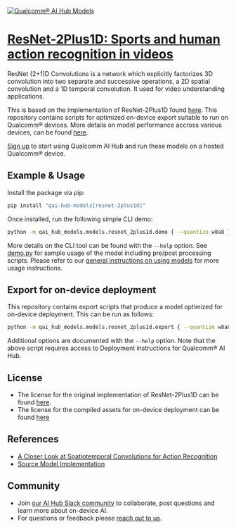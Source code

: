 [![Qualcomm® AI Hub Models](https://qaihub-public-assets.s3.us-west-2.amazonaws.com/qai-hub-models/quic-logo.jpg)](../../README.md)


# [ResNet-2Plus1D: Sports and human action recognition in videos](https://aihub.qualcomm.com/models/resnet_2plus1d)

ResNet (2+1)D Convolutions is a network which explicitly factorizes 3D convolution into two separate and successive operations, a 2D spatial convolution and a 1D temporal convolution. It used for video understanding applications.

This is based on the implementation of ResNet-2Plus1D found [here](https://github.com/pytorch/vision/blob/main/torchvision/models/video/resnet.py). This repository contains scripts for optimized on-device
export suitable to run on Qualcomm® devices. More details on model performance
accross various devices, can be found [here](https://aihub.qualcomm.com/models/resnet_2plus1d).

[Sign up](https://myaccount.qualcomm.com/signup) to start using Qualcomm AI Hub and run these models on a hosted Qualcomm® device.




## Example & Usage

Install the package via pip:
```bash
pip install "qai-hub-models[resnet-2plus1d]"
```


Once installed, run the following simple CLI demo:

```bash
python -m qai_hub_models.models.resnet_2plus1d.demo { --quantize w8a8 }
```
More details on the CLI tool can be found with the `--help` option. See
[demo.py](demo.py) for sample usage of the model including pre/post processing
scripts. Please refer to our [general instructions on using
models](../../../#getting-started) for more usage instructions.

## Export for on-device deployment

This repository contains export scripts that produce a model optimized for
on-device deployment. This can be run as follows:

```bash
python -m qai_hub_models.models.resnet_2plus1d.export { --quantize w8a8 }
```
Additional options are documented with the `--help` option. Note that the above
script requires access to Deployment instructions for Qualcomm® AI Hub.


## License
* The license for the original implementation of ResNet-2Plus1D can be found
  [here](https://github.com/pytorch/vision/blob/main/LICENSE).
* The license for the compiled assets for on-device deployment can be found [here](https://qaihub-public-assets.s3.us-west-2.amazonaws.com/qai-hub-models/Qualcomm+AI+Hub+Proprietary+License.pdf)


## References
* [A Closer Look at Spatiotemporal Convolutions for Action Recognition](https://arxiv.org/abs/1711.11248)
* [Source Model Implementation](https://github.com/pytorch/vision/blob/main/torchvision/models/video/resnet.py)



## Community
* Join [our AI Hub Slack community](https://aihub.qualcomm.com/community/slack) to collaborate, post questions and learn more about on-device AI.
* For questions or feedback please [reach out to us](mailto:ai-hub-support@qti.qualcomm.com).
